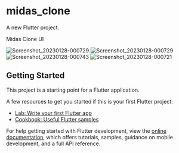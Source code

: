 # midas_clone

A new Flutter project.

Midas Clone UI

![Screenshot_20230128-000729](https://user-images.githubusercontent.com/75272701/215201272-3cb190e0-1ead-4b59-a1a2-ba0c1ab9061c.jpg)
![Screenshot_20230128-000729](https://user-images.githubusercontent.com/75272701/215201282-6a907c53-9d57-4783-85c8-21999ae0df42.jpg)
![Screenshot_20230128-000743](https://user-images.githubusercontent.com/75272701/215201290-de20ccc2-c2fb-4ad3-8b8e-9342248e5f2a.jpg) 
![Screenshot_20230128-000721](https://user-images.githubusercontent.com/75272701/215201302-398824e2-9a48-4be3-ae4d-4a8a169a59bc.jpg)

## Getting Started

This project is a starting point for a Flutter application.

A few resources to get you started if this is your first Flutter project:

- [Lab: Write your first Flutter app](https://docs.flutter.dev/get-started/codelab)
- [Cookbook: Useful Flutter samples](https://docs.flutter.dev/cookbook)

For help getting started with Flutter development, view the
[online documentation](https://docs.flutter.dev/), which offers tutorials,
samples, guidance on mobile development, and a full API reference.
